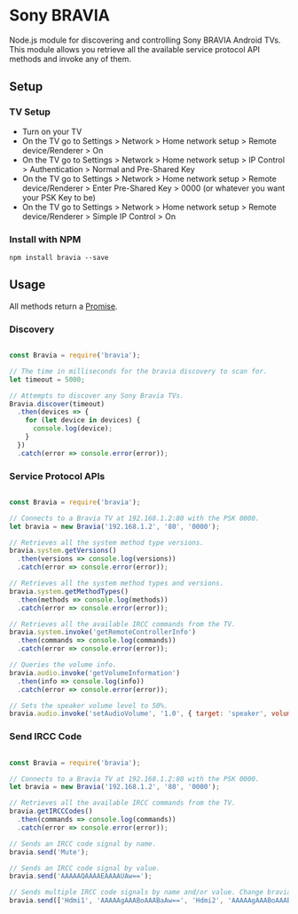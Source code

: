 # Sony BRAVIA

Node.js module for discovering and controlling Sony BRAVIA Android TVs. This module allows you retrieve all the available service protocol API methods and invoke any of them.

## Setup

### TV Setup

* Turn on your TV
* On the TV go to Settings > Network > Home network setup > Remote device/Renderer > On
* On the TV go to Settings > Network > Home network setup > IP Control > Authentication > Normal and Pre-Shared Key
* On the TV go to Settings > Network > Home network setup > Remote device/Renderer > Enter Pre-Shared Key > 0000 (or whatever you want your PSK Key to be)
* On the TV go to Settings > Network > Home network setup > Remote device/Renderer > Simple IP Control > On

### Install with NPM

``` npm install bravia --save ```

## Usage

All methods return a [Promise](https://developer.mozilla.org/en/docs/Web/JavaScript/Reference/Global_Objects/Promise).

### Discovery

```javascript

const Bravia = require('bravia');

// The time in milliseconds for the bravia discovery to scan for.
let timeout = 5000;

// Attempts to discover any Sony Bravia TVs.
Bravia.discover(timeout)
  .then(devices => {
    for (let device in devices) {
      console.log(device);
    }
  })
  .catch(error => console.error(error));
```

### Service Protocol APIs

```javascript

const Bravia = require('bravia');

// Connects to a Bravia TV at 192.168.1.2:80 with the PSK 0000.
let bravia = new Bravia('192.168.1.2', '80', '0000');

// Retrieves all the system method type versions.
bravia.system.getVersions()
  .then(versions => console.log(versions))
  .catch(error => console.error(error));

// Retrieves all the system method types and versions.
bravia.system.getMethodTypes()
  .then(methods => console.log(methods))
  .catch(error => console.error(error));

// Retrieves all the available IRCC commands from the TV.
bravia.system.invoke('getRemoteControllerInfo')
  .then(commands => console.log(commands))
  .catch(error => console.error(error));

// Queries the volume info.
bravia.audio.invoke('getVolumeInformation')
  .then(info => console.log(info))
  .catch(error => console.error(error));

// Sets the speaker volume level to 50%.
bravia.audio.invoke('setAudioVolume', '1.0', { target: 'speaker', volume: '50' });
```

### Send IRCC Code

```javascript

const Bravia = require('bravia');

// Connects to a Bravia TV at 192.168.1.2:80 with the PSK 0000.
let bravia = new Bravia('192.168.1.2', '80', '0000');

// Retrieves all the available IRCC commands from the TV.
bravia.getIRCCCodes()
  .then(commands => console.log(commands))
  .catch(error => console.error(error));

// Sends an IRCC code signal by name.
bravia.send('Mute');

// Sends an IRCC code signal by value.
bravia.send('AAAAAQAAAAEAAAAUAw==');

// Sends multiple IRCC code signals by name and/or value. Change bravia.delay to alter time between each command sent.
bravia.send(['Hdmi1', 'AAAAAgAAABoAAABaAw==', 'Hdmi2', 'AAAAAgAAABoAAABbAw==']);
```
